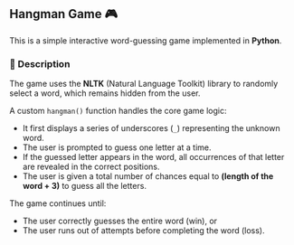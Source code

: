## Hangman Game 🎮

This is a simple interactive word-guessing game implemented in **Python**.

### 📝 Description

The game uses the **NLTK** (Natural Language Toolkit) library to randomly select a word, which remains hidden from the user.

A custom `hangman()` function handles the core game logic:
- It first displays a series of underscores (`_`) representing the unknown word.
- The user is prompted to guess one letter at a time.
- If the guessed letter appears in the word, all occurrences of that letter are revealed in the correct positions.
- The user is given a total number of chances equal to **(length of the word + 3)** to guess all the letters.

The game continues until:
- The user correctly guesses the entire word (win), or
- The user runs out of attempts before completing the word (loss).
